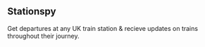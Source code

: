 ## Stationspy
Get departures at any UK train station & recieve updates on trains throughout their journey.
